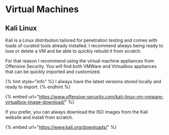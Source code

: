 # Virtual Machines

## Kali Linux

Kali is a Linux distribution tailored for penetration testing and comes with loads of curated tools already installed.  I recommend always being ready to lose or delete a VM and be able to quickly rebuild it from scratch.  

For that reason I recommend using the virtual machine appliances from Offensive Security. You will find both VMWare and Virtualbox appliances that can be quickly imported and customized. 

{% hint style="info" %}
 I always have the latest versions stored locally and ready to import.
{% endhint %}

{% embed url="https://www.offensive-security.com/kali-linux-vm-vmware-virtualbox-image-download/" %}

If you prefer, you can always download the ISO images from the Kali website and install from scratch.

{% embed url="https://www.kali.org/downloads/" %}

